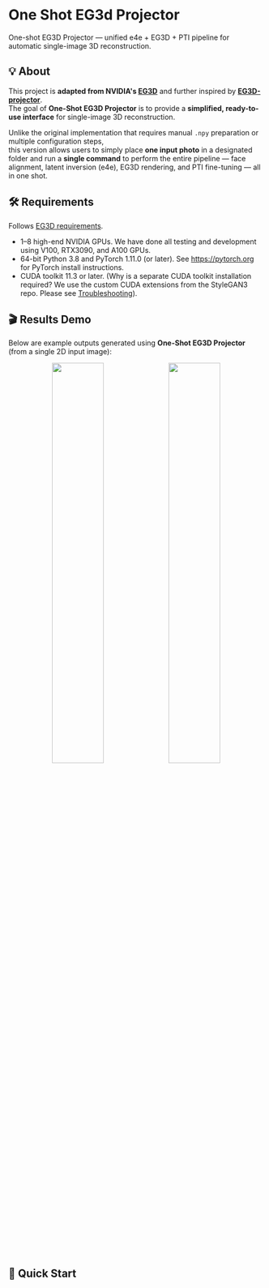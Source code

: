 # One Shot EG3d Projector
One-shot EG3D Projector — unified e4e + EG3D + PTI pipeline for automatic single-image 3D reconstruction.

## 💡 About
This project is **adapted from NVIDIA's [EG3D](https://github.com/NVlabs/eg3d)** 
and further inspired by **[EG3D-projector](https://github.com/oneThousand1000/EG3D-projector)**.  
The goal of **One-Shot EG3D Projector** is to provide a **simplified, ready-to-use interface** 
for single-image 3D reconstruction.  

Unlike the original implementation that requires manual `.npy` preparation or multiple configuration steps,  
this version allows users to simply place **one input photo** in a designated folder and run a **single command** 
to perform the entire pipeline — face alignment, latent inversion (e4e), EG3D rendering, and PTI fine-tuning — 
all in one shot.

## 🛠️ Requirements
Follows [EG3D requirements](https://github.com/NVlabs/eg3d?tab=readme-ov-file#requirements).

* 1&ndash;8 high-end NVIDIA GPUs. We have done all testing and development using V100, RTX3090, and A100 GPUs.
* 64-bit Python 3.8 and PyTorch 1.11.0 (or later). See https://pytorch.org for PyTorch install instructions.
* CUDA toolkit 11.3 or later.  (Why is a separate CUDA toolkit installation required?  We use the custom CUDA extensions from the StyleGAN3 repo. Please see [Troubleshooting](https://github.com/NVlabs/stylegan3/blob/main/docs/troubleshooting.md#why-is-cuda-toolkit-installation-necessary)).

## 🎬 Results Demo 

Below are example outputs generated using **One-Shot EG3D Projector**  
(from a single 2D input image):

<p align="center">
  <img src="./sample/demo_1.gif" width="45%" />
  <img src="./sample/demo_2.gif" width="45%" />
</p>

## 🚀 Quick Start